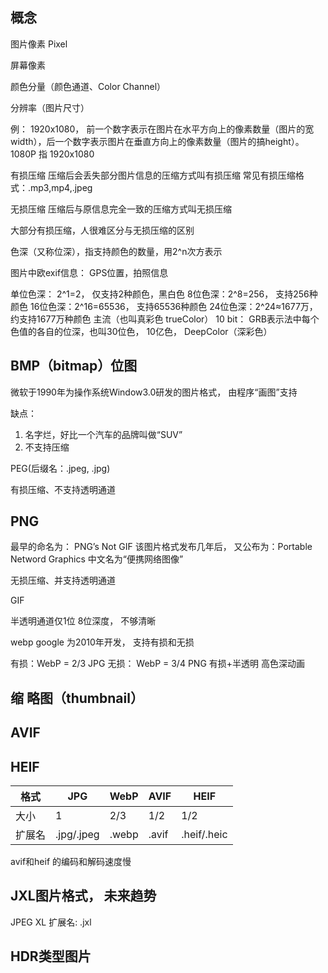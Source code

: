 

## 概念

图片像素 Pixel

屏幕像素


颜色分量（颜色通道、Color Channel）

分辨率（图片尺寸）

例： 1920x1080， 前一个数字表示在图片在水平方向上的像素数量（图片的宽width），后一个数字表示图片在垂直方向上的像素数量（图片的搞height）。 
1080P 指 1920x1080


有损压缩
压缩后会丢失部分图片信息的压缩方式叫有损压缩 
常见有损压缩格式：.mp3,mp4,.jpeg

无损压缩
压缩后与原信息完全一致的压缩方式叫无损压缩

大部分有损压缩，人很难区分与无损压缩的区别


色深（又称位深），指支持颜色的数量，用2^n次方表示

图片中欧exif信息： GPS位置，拍照信息 

单位色深： 2^1=2， 仅支持2种颜色，黑白色
8位色深：2^8=256， 支持256种颜色
16位色深：2^16=65536， 支持65536种颜色
24位色深：2^24≈1677万，约支持1677万种颜色 主流（也叫真彩色 trueColor）
10 bit： GRB表示法中每个色值的各自的位深，也叫30位色， 10亿色， DeepColor（深彩色）

## BMP（bitmap）位图

微软于1990年为操作系统Window3.0研发的图片格式， 由程序“画图”支持

缺点： 
1. 名字烂，好比一个汽车的品牌叫做“SUV”
2. 不支持压缩


PEG(后缀名：.jpeg, .jpg)


有损压缩、不支持透明通道




## PNG
最早的命名为： PNG’s Not GIF
该图片格式发布几年后， 又公布为：Portable Netword Graphics 中文名为“便携网络图像”

无损压缩、并支持透明通道


GIF

半透明通道仅1位
8位深度， 不够清晰

webp
 google 为2010年开发， 
支持有损和无损

有损：WebP = 2/3 JPG
无损： WebP = 3/4 PNG
有损+半透明
高色深动画


## 缩 略图（thumbnail）


## AVIF


## HEIF

| 格式   | JPG        | WebP  | AVIF  | HEIF |
| ------ | ---------- | ----- | ----- | ---- |
| 大小   | 1          | 2/3   | 1/2   | 1/2  |
| 扩展名 | .jpg/.jpeg | .webp | .avif | .heif/.heic     |


avif和heif 的编码和解码速度慢


## JXL图片格式， 未来趋势

JPEG XL 扩展名: .jxl







## HDR类型图片
